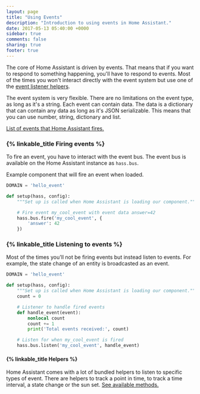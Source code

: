 ```yaml
---
layout: page
title: "Using Events"
description: "Introduction to using events in Home Assistant."
date: 2017-05-13 05:40:00 +0000
sidebar: true
comments: false
sharing: true
footer: true
---
```


The core of Home Assistant is driven by events. That means that if you want to respond to something happening, you'll have to respond to events. Most of the times you won't interact directly with the event system but use one of the [event listener helpers][helpers].

The event system is very flexible. There are no limitations on the event type, as long as it's a string. Each event can contain data. The data is a dictionary that can contain any data as long as it's JSON serializable. This means that you can use number, string, dictionary and list.

[List of events that Home Assistant fires.][object]

### {% linkable_title Firing events %}

To fire an event, you have to interact with the event bus. The event bus is available on the Home Assistant instance as `hass.bus`.

Example component that will fire an event when loaded.

```python
DOMAIN = 'hello_event'

def setup(hass, config):
    """Set up is called when Home Assistant is loading our component."""

    # Fire event my_cool_event with event data answer=42
    hass.bus.fire('my_cool_event', {
        'answer': 42
    })
```

### {% linkable_title Listening to events %}

Most of the times you'll not be firing events but instead listen to events. For example, the state change of an entity is broadcasted as an event.

```python
DOMAIN = 'hello_event'

def setup(hass, config):
    """Set up is called when Home Assistant is loading our component."""
    count = 0

    # Listener to handle fired events
    def handle_event(event):
        nonlocal count
        count += 1
        print('Total events received:', count)

    # Listen for when my_cool_event is fired
    hass.bus.listen('my_cool_event', handle_event)
```

#### {% linkable_title Helpers %}

Home Assistant comes with a lot of bundled helpers to listen to specific types of event. There are helpers to track a point in time, to track a time interval, a state change or the sun set. [See available methods.][helpers]

[helpers]: https://dev-docs.home-assistant.io/en/master/api/helpers.html#module-homeassistant.helpers.event
[object]: /docs/configuration/events/
